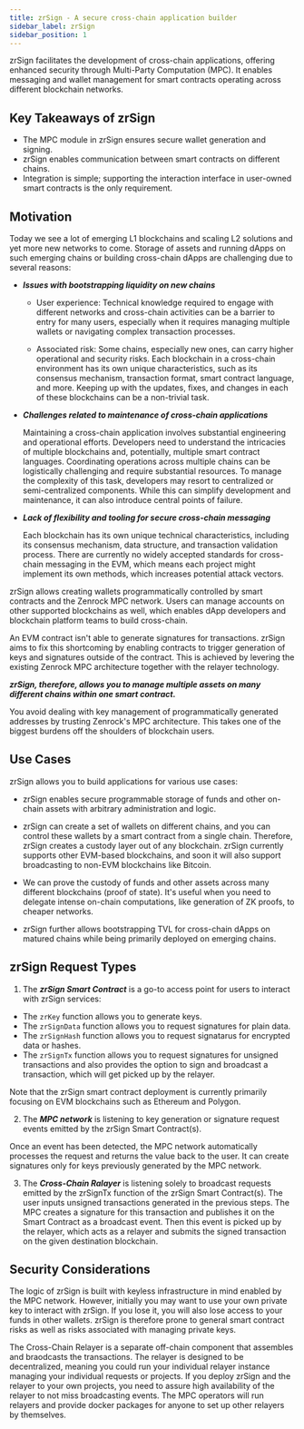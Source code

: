```yaml
---
title: zrSign - A secure cross-chain application builder
sidebar_label: zrSign
sidebar_position: 1
---
```


zrSign facilitates the development of cross-chain applications, offering enhanced security through Multi-Party Computation (MPC). It enables messaging and wallet management for smart contracts operating across different blockchain networks.

## Key Takeaways of zrSign

- The MPC module in zrSign ensures secure wallet generation and signing.
- zrSign enables communication between smart contracts on different chains.
- Integration is simple; supporting the interaction interface in user-owned smart contracts is the only requirement.

## Motivation

Today we see a lot of emerging L1 blockchains and scaling L2 solutions and yet more new networks to come. Storage of assets and running dApps on such emerging chains or building cross-chain dApps are challenging due to several reasons:

- ***Issues with bootstrapping liquidity on new chains***

    - User experience: Technical knowledge required to engage with different networks and cross-chain activities can be a barrier to entry for many users, especially when it requires managing multiple wallets or navigating complex transaction processes.

    - Associated risk: Some chains, especially new ones, can carry higher operational and security risks. Each blockchain in a cross-chain environment has its own unique characteristics, such as its consensus mechanism, transaction format, smart contract language, and more. Keeping up with the updates, fixes, and changes in each of these blockchains can be a non-trivial task.

- ***Challenges related to maintenance of cross-chain applications***

    Maintaining a cross-chain application involves substantial engineering and operational efforts. Developers need to understand the intricacies of multiple blockchains and, potentially, multiple smart contract languages. Coordinating operations across multiple chains can be logistically challenging and require substantial resources. To manage the complexity of this task, developers may resort to centralized or semi-centralized components. While this can simplify development and maintenance, it can also introduce central points of failure.

- ***Lack of flexibility and tooling for secure cross-chain messaging***

    Each blockchain has its own unique technical characteristics, including its consensus mechanism, data structure, and transaction validation process. There are currently no widely accepted standards for cross-chain messaging in the EVM, which means each project might implement its own methods, which increases potential attack vectors.

zrSign allows creating wallets programmatically controlled by smart contracts and the Zenrock MPC network. Users can manage accounts on other supported blockchains as well, which enables dApp developers and blockchain platform teams to build cross-chain.

An EVM contract isn't able to generate signatures for transactions. zrSign aims to fix this shortcoming by enabling contracts to trigger generation of keys and signatures outside of the contract. This is achieved by levering the existing Zenrock MPC architecture together with the relayer technology.

***zrSign, therefore, allows you to manage multiple assets on many different chains within one smart contract.***

You avoid dealing with key management of programmatically generated addresses by trusting Zenrock's MPC architecture. This takes one of the biggest burdens off the shoulders of blockchain users.

## Use Cases

zrSign allows you to build applications for various use cases:

- zrSign enables secure programmable storage of funds and other on-chain assets with arbitrary administration and logic.

- zrSign can create a set of wallets on different chains, and you can control these wallets by a smart contract from a single chain. Therefore, zrSign creates a custody layer out of any blockchain. zrSign currently supports other EVM-based blockchains, and soon it will also support broadcasting to non-EVM blockchains like Bitcoin.

- We can prove the custody of funds and other assets across many different blockchains (proof of state). It's useful when you need to delegate intense on-chain computations, like generation of ZK proofs, to cheaper networks.

- zrSign further allows bootstrapping TVL for cross-chain dApps on matured chains while being primarily deployed on emerging chains.

## zrSign Request Types

1. The ***zrSign Smart Contract*** is a go-to access point for users to interact with zrSign services:

- The `zrKey` function allows you to generate keys.
- The `zrSignData` function allows you to request signatures for plain data.
- The `zrSignHash` function allows you to request signatarus for encrypted data or hashes.
- The `zrSignTx` function allows you to request signatures for unsigned transactions and also provides the option to sign and broadcast a transaction, which will get picked up by the relayer.

Note that the zrSign smart contract deployment is currently primarily focusing on EVM blockchains such as Ethereum and Polygon.

2. The ***MPC network*** is listening to key generation or signature request events emitted by the zrSign Smart Contract(s).

Once an event has been detected, the MPC network automatically processes the request and returns the value back to the user. It can create signatures only for keys previously generated by the MPC network.

3. The ***Cross-Chain Ralayer*** is listening solely to broadcast requests emitted by the zrSignTx function of the zrSign Smart Contract(s). The user inputs unsigned transactions generated in the previous steps. The MPC creates a signature for this transaction and publishes it on the Smart Contract as a broadcast event. Then this event is picked up by the relayer, which acts as a relayer and submits the signed transaction on the given destination blockchain.

## Security Considerations

The logic of zrSign is built with keyless infrastructure in mind enabled by the MPC network. However, initially you may want to use your own private key to interact with zrSign. If you lose it, you will also lose access to your funds in other wallets. zrSign is therefore prone to general smart contract risks as well as risks associated with managing private keys.

The Cross-Chain Relayer is a separate off-chain component that assembles and braodcasts the transactions. The relayer is designed to be decentralized, meaning you could run your individual relayer instance managing your individual requests or projects. If you deploy zrSign and the relayer to your own projects, you need to assure high availability of the relayer to not miss broadcasting events. The MPC operators will run relayers and provide docker packages for anyone to set up other relayers by themselves.